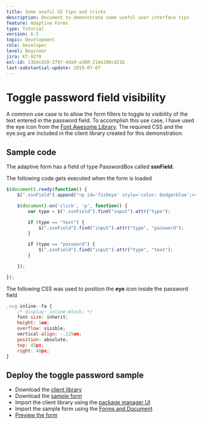 ```yaml
---
title: Some useful UI tips and tricks
description: Document to demonstrate some useful user interface tips
feature: Adaptive Forms
type: Tutorial
version: 6.5
topic: Development
role: Developer
level: Beginner
jira: KT-9270
exl-id: 13b9cd28-2797-4da9-a300-218e208cd21b
last-substantial-update: 2019-07-07
---
```

# Toggle password field visibility

A common use case is to allow the form fillers to toggle to visibility of the text entered in the password field.
To accomplish this use case, I have used the eye icon from the [Font Awesome Library](https://fontawesome.com/). The required CSS and the eye.svg are included in the client library created for this demonstration.



## Sample code

The adaptive form has a field of type PasswordBox called **ssnField**.

The following code gets executed when the form is loaded

``` javascript
$(document).ready(function() {
    $(".ssnField").append("<p id='fisheye' style='color: Dodgerblue';><i class='fa fa-eye'></i></p>");

    $(document).on('click', 'p', function() {
        var type = $(".ssnField").find("input").attr("type");

        if (type == "text") {
            $(".ssnField").find("input").attr("type", "password");
        }

        if (type == "password") {
            $(".ssnField").find("input").attr("type", "text");
        }

    });

});
```

The following CSS was used to position the **eye** icon inside the password field

``` javascript
.svg-inline--fa {
    /* display: inline-block; */
    font-size: inherit;
    height: 1em;
    overflow: visible;
    vertical-align: -.125em;
    position: absolute;
    top: 45px;
    right: 40px;
}

```

## Deploy the toggle password sample

* Download the [client library](assets/simple-ui-tips.zip)
* Download the [sample form](assets/simple-ui-tricks-form.zip)
* Import the client library using the [package manager UI](http://localhost:4502/crx/packmgr/index.jsp)
* Import the sample form using the [Forms and Document](http://localhost:4502/aem/forms.html/content/dam/formsanddocuments)
* [Preview the form](http://localhost:4502/content/dam/formsanddocuments/simpleuitips/jcr:content?wcmmode=disabled)
